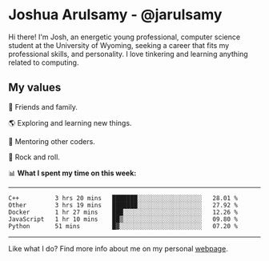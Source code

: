 # Joshua Arulsamy - @jarulsamy

Hi there! I'm Josh, an energetic young professional, computer science student at the University of Wyoming, seeking a career that fits my professional skills, and personality. I love tinkering and learning anything related to computing.

## My values

:yellow_heart: Friends and family.

:earth_americas: Exploring and learning new things.

:book: Mentoring other coders.

:guitar: Rock and roll.

:bar_chart: **What I spent my time on this week:**

------
<!--START_SECTION:waka-->
```text
C++          3 hrs 20 mins   ███████░░░░░░░░░░░░░░░░░░   28.01 % 
Other        3 hrs 19 mins   ███████░░░░░░░░░░░░░░░░░░   27.92 % 
Docker       1 hr 27 mins    ███░░░░░░░░░░░░░░░░░░░░░░   12.26 % 
JavaScript   1 hr 10 mins    ██▒░░░░░░░░░░░░░░░░░░░░░░   09.80 % 
Python       51 mins         █▓░░░░░░░░░░░░░░░░░░░░░░░   07.20 % 
```
<!--END_SECTION:waka-->
------

Like what I do? Find more info about me on my personal [webpage](https://arulsamy.me).
